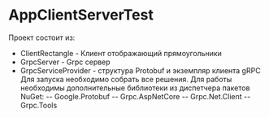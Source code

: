 # AppClientServerTest
Проект состоит из:
- ClientRectangle - Клиент отображающий прямоугольники
- GrpcServer - Grpc сервер
- GrpcServiceProvider - структура Protobuf и экземпляр клиента gRPC
Для запуска необходимо собрать все решения. Для работы необходимы дополнительные библиотеки из диспетчера пакетов NuGet:
-- Google.Protobuf
-- Grpc.AspNetCore
-- Grpc.Net.Client
-- Grpc.Tools
